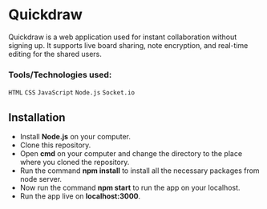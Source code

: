 # Quickdraw

Quickdraw is a web application used for instant collaboration without signing up. It supports live board sharing, note encryption, and real-time editing for the shared users. 



### Tools/Technologies used:

`HTML` `CSS` `JavaScript` `Node.js` `Socket.io`

## Installation

-   Install **Node.js** on your computer.
-   Clone this repository.
-   Open **cmd** on your computer and change the directory to the place where you cloned the repository.
-   Run the command **npm install** to install all the necessary packages from node server.
-   Now run the command **npm start** to run the app on your localhost.
-   Run the app live on **localhost:3000**.
